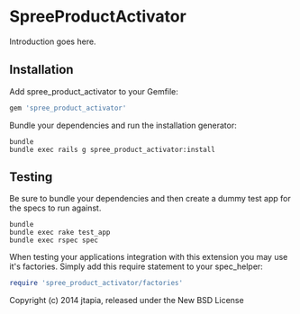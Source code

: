 SpreeProductActivator
=====================

Introduction goes here.

Installation
------------

Add spree_product_activator to your Gemfile:

```ruby
gem 'spree_product_activator'
```

Bundle your dependencies and run the installation generator:

```shell
bundle
bundle exec rails g spree_product_activator:install
```

Testing
-------

Be sure to bundle your dependencies and then create a dummy test app for the specs to run against.

```shell
bundle
bundle exec rake test_app
bundle exec rspec spec
```

When testing your applications integration with this extension you may use it's factories.
Simply add this require statement to your spec_helper:

```ruby
require 'spree_product_activator/factories'
```

Copyright (c) 2014 jtapia, released under the New BSD License
